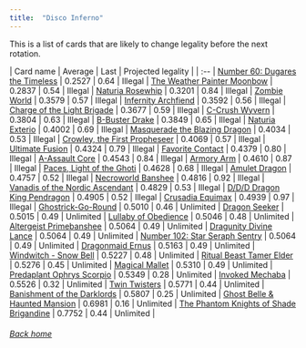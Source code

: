 ```yaml
---
title:  "Disco Inferno"
---
```


This is a list of cards that are likely to change legality before the next rotation.

| Card name | Average | Last | Projected legality |
| :-- |
[Number 60: Dugares the Timeless](https://db.ygoprodeck.com/card/?search=Number%2060:%20Dugares%20the%20Timeless) | 0.2527 | 0.64 | Illegal |
[The Weather Painter Moonbow](https://db.ygoprodeck.com/card/?search=The%20Weather%20Painter%20Moonbow) | 0.2837 | 0.54 | Illegal |
[Naturia Rosewhip](https://db.ygoprodeck.com/card/?search=Naturia%20Rosewhip) | 0.3201 | 0.84 | Illegal |
[Zombie World](https://db.ygoprodeck.com/card/?search=Zombie%20World) | 0.3579 | 0.57 | Illegal |
[Infernity Archfiend](https://db.ygoprodeck.com/card/?search=Infernity%20Archfiend) | 0.3592 | 0.56 | Illegal |
[Charge of the Light Brigade](https://db.ygoprodeck.com/card/?search=Charge%20of%20the%20Light%20Brigade) | 0.3677 | 0.59 | Illegal |
[C-Crush Wyvern](https://db.ygoprodeck.com/card/?search=C-Crush%20Wyvern) | 0.3804 | 0.63 | Illegal |
[B-Buster Drake](https://db.ygoprodeck.com/card/?search=B-Buster%20Drake) | 0.3849 | 0.65 | Illegal |
[Naturia Exterio](https://db.ygoprodeck.com/card/?search=Naturia%20Exterio) | 0.4002 | 0.69 | Illegal |
[Masquerade the Blazing Dragon](https://db.ygoprodeck.com/card/?search=Masquerade%20the%20Blazing%20Dragon) | 0.4034 | 0.53 | Illegal |
[Crowley, the First Propheseer](https://db.ygoprodeck.com/card/?search=Crowley,%20the%20First%20Propheseer) | 0.4069 | 0.57 | Illegal |
[Ultimate Fusion](https://db.ygoprodeck.com/card/?search=Ultimate%20Fusion) | 0.4324 | 0.79 | Illegal |
[Favorite Contact](https://db.ygoprodeck.com/card/?search=Favorite%20Contact) | 0.4379 | 0.80 | Illegal |
[A-Assault Core](https://db.ygoprodeck.com/card/?search=A-Assault%20Core) | 0.4543 | 0.84 | Illegal |
[Armory Arm](https://db.ygoprodeck.com/card/?search=Armory%20Arm) | 0.4610 | 0.87 | Illegal |
[Paces, Light of the Ghoti](https://db.ygoprodeck.com/card/?search=Paces,%20Light%20of%20the%20Ghoti) | 0.4628 | 0.68 | Illegal |
[Amulet Dragon](https://db.ygoprodeck.com/card/?search=Amulet%20Dragon) | 0.4757 | 0.52 | Illegal |
[Necroworld Banshee](https://db.ygoprodeck.com/card/?search=Necroworld%20Banshee) | 0.4816 | 0.92 | Illegal |
[Vanadis of the Nordic Ascendant](https://db.ygoprodeck.com/card/?search=Vanadis%20of%20the%20Nordic%20Ascendant) | 0.4829 | 0.53 | Illegal |
[D/D/D Dragon King Pendragon](https://db.ygoprodeck.com/card/?search=D/D/D%20Dragon%20King%20Pendragon) | 0.4905 | 0.52 | Illegal |
[Crusadia Equimax](https://db.ygoprodeck.com/card/?search=Crusadia%20Equimax) | 0.4939 | 0.97 | Illegal |
[Ghostrick-Go-Round](https://db.ygoprodeck.com/card/?search=Ghostrick-Go-Round) | 0.5010 | 0.46 | Unlimited |
[Dragon Seeker](https://db.ygoprodeck.com/card/?search=Dragon%20Seeker) | 0.5015 | 0.49 | Unlimited |
[Lullaby of Obedience](https://db.ygoprodeck.com/card/?search=Lullaby%20of%20Obedience) | 0.5046 | 0.48 | Unlimited |
[Altergeist Primebanshee](https://db.ygoprodeck.com/card/?search=Altergeist%20Primebanshee) | 0.5064 | 0.49 | Unlimited |
[Dragunity Divine Lance](https://db.ygoprodeck.com/card/?search=Dragunity%20Divine%20Lance) | 0.5064 | 0.49 | Unlimited |
[Number 102: Star Seraph Sentry](https://db.ygoprodeck.com/card/?search=Number%20102:%20Star%20Seraph%20Sentry) | 0.5064 | 0.49 | Unlimited |
[Dragonmaid Ernus](https://db.ygoprodeck.com/card/?search=Dragonmaid%20Ernus) | 0.5163 | 0.49 | Unlimited |
[Windwitch - Snow Bell](https://db.ygoprodeck.com/card/?search=Windwitch%20-%20Snow%20Bell) | 0.5227 | 0.48 | Unlimited |
[Ritual Beast Tamer Elder](https://db.ygoprodeck.com/card/?search=Ritual%20Beast%20Tamer%20Elder) | 0.5276 | 0.45 | Unlimited |
[Magical Mallet](https://db.ygoprodeck.com/card/?search=Magical%20Mallet) | 0.5310 | 0.49 | Unlimited |
[Predaplant Ophrys Scorpio](https://db.ygoprodeck.com/card/?search=Predaplant%20Ophrys%20Scorpio) | 0.5349 | 0.28 | Unlimited |
[Invoked Mechaba](https://db.ygoprodeck.com/card/?search=Invoked%20Mechaba) | 0.5526 | 0.32 | Unlimited |
[Twin Twisters](https://db.ygoprodeck.com/card/?search=Twin%20Twisters) | 0.5771 | 0.44 | Unlimited |
[Banishment of the Darklords](https://db.ygoprodeck.com/card/?search=Banishment%20of%20the%20Darklords) | 0.5807 | 0.25 | Unlimited |
[Ghost Belle & Haunted Mansion](https://db.ygoprodeck.com/card/?search=Ghost%20Belle%20%26%20Haunted%20Mansion) | 0.6981 | 0.16 | Unlimited |
[The Phantom Knights of Shade Brigandine](https://db.ygoprodeck.com/card/?search=The%20Phantom%20Knights%20of%20Shade%20Brigandine) | 0.7752 | 0.44 | Unlimited |

###### [Back home](index)